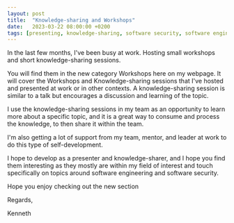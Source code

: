 ```yaml
---
layout: post
title:  "Knowledge-sharing and Workshops"
date:   2023-03-22 08:00:00 +0200
tags: [presenting, knowledge-sharing, software security, software engineering, talks, workshops]
---
```


In the last few months, I've been busy at work. Hosting small workshops and short knowledge-sharing sessions.

You will find them in the new category Workshops here on my webpage. It will cover the Workshops and Knowledge-sharing sessions that I've hosted and presented at work or in other contexts. A knowledge-sharing session is similar to a talk but encourages a discussion and learning of the topic.

I use the knowledge-sharing sessions in my team as an opportunity to learn more about a specific topic, and it is a great way to consume and process the knowledge, to then share it within the team.

I'm also getting a lot of support from my team, mentor, and leader at work to do this type of self-development.

I hope to develop as a presenter and knowledge-sharer, and I hope you find them interesting as they mostly are within my field of interest and touch specifically on topics around software engineering and software security.

Hope you enjoy checking out the new section

Regards,

Kenneth
